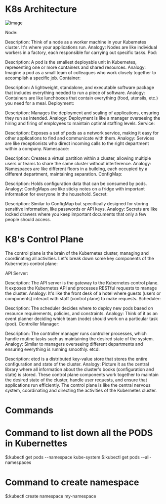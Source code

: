 # K8s Architecture

![image](https://github.com/MirHassanRiaz/K8s/assets/53171887/6831024e-38ae-40da-9ab7-705c45683dbb)

Node:

Description: Think of a node as a worker machine in your Kubernetes cluster. It's where your applications run.
Analogy: Nodes are like individual workers in a factory, each responsible for carrying out specific tasks.
Pod:

Description: A pod is the smallest deployable unit in Kubernetes, representing one or more containers and shared resources.
Analogy: Imagine a pod as a small team of colleagues who work closely together to accomplish a specific job.
Container:

Description: A lightweight, standalone, and executable software package that includes everything needed to run a piece of software.
Analogy: Containers are like lunchboxes that contain everything (food, utensils, etc.) you need for a meal.
Deployment:

Description: Manages the deployment and scaling of applications, ensuring they run as intended.
Analogy: Deployment is like a manager overseeing the hiring and firing of employees to maintain optimal staffing levels.
Service:

Description: Exposes a set of pods as a network service, making it easy for other applications to find and communicate with them.
Analogy: Services are like receptionists who direct incoming calls to the right department within a company.
Namespace:

Description: Creates a virtual partition within a cluster, allowing multiple users or teams to share the same cluster without interference.
Analogy: Namespaces are like different floors in a building, each occupied by a different department, maintaining separation.
ConfigMap:

Description: Holds configuration data that can be consumed by pods.
Analogy: ConfigMaps are like sticky notes on a fridge with important information for everyone in the household.
Secret:

Description: Similar to ConfigMap but specifically designed for storing sensitive information, like passwords or API keys.
Analogy: Secrets are like locked drawers where you keep important documents that only a few people should access.

# K8's Control Plane

 The control plane is the brain of the Kubernetes cluster, managing and coordinating all activities. Let's break down some key components of the Kubernetes control plane:

API Server:

Description: The API server is the gateway to the Kubernetes control plane. It exposes the Kubernetes API and processes RESTful requests to manage the cluster.
Analogy: It's like the front desk of a hotel where guests (users or components) interact with staff (control plane) to make requests.
Scheduler:

Description: The scheduler decides where to deploy new pods based on resource requirements, policies, and constraints.
Analogy: Think of it as an event planner deciding which team (node) should work on a particular task (pod).
Controller Manager:

Description: The controller manager runs controller processes, which handle routine tasks such as maintaining the desired state of the system.
Analogy: Similar to managers overseeing different departments and ensuring everything is running smoothly.
etcd:

Description: etcd is a distributed key-value store that stores the entire configuration and state of the cluster.
Analogy: Picture it as the central library where all information about the cluster's books (configuration and state) is stored.
These control plane components work together to maintain the desired state of the cluster, handle user requests, and ensure that applications run efficiently. The control plane is like the central nervous system, coordinating and directing the activities of the Kubernetes cluster.

# Commands

# Command to list down all the PODS in Kubernettes
$:kubectl get pods --namespace kube-system
$:kubectl get pods --all-namespaces

# Command to create namespace
$:kubectl create namespace my-namespace
